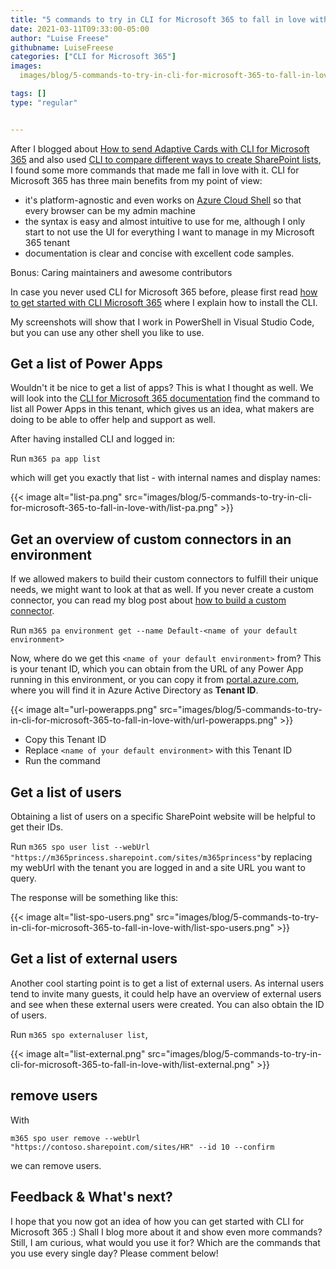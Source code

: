 ```yaml
---
title: "5 commands to try in CLI for Microsoft 365 to fall in love with it"
date: 2021-03-11T09:33:00-05:00
author: "Luise Freese"
githubname: LuiseFreese
categories: ["CLI for Microsoft 365"]
images:
  images/blog/5-commands-to-try-in-cli-for-microsoft-365-to-fall-in-love-with/list-pa.png

tags: []
type: "regular"


---
```


After I blogged about [How to send Adaptive Cards with CLI for Microsoft
365](https://techcommunity.microsoft.com/t5/microsoft-365-pnp-blog/how-to-send-adaptive-cards-with-cli-microsoft-365/ba-p/2143466) and
also used [CLI to compare different ways to create SharePoint
lists](https://techcommunity.microsoft.com/t5/microsoft-365-pnp-blog/should-we-use-sharepoint-rest-or-microsoft-graph-api-in-power/ba-p/2182284),
I found some more commands that made me fall in love with it. CLI for
Microsoft 365 has three main benefits from my point of view:

-   it's platform-agnostic and even works on [Azure Cloud
    Shell](https://azure.microsoft.com/en-us/features/cloud-shell/?&ef_id=Cj0KCQiAnKeCBhDPARIsAFDTLTIDlnMADqglDP6WLiQ_Yq23PQL7px3W9ElP7bBanGB6762ENh6DzScaAsTxEALw_wcB:G:s&OCID=AID2100049_SEM_Cj0KCQiAnKeCBhDPARIsAFDTLTIDlnMADqglDP6WLiQ_Yq23PQL7px3W9ElP7bBanGB6762ENh6DzScaAsTxEALw_wcB:G:s) so
    that every browser can be my admin machine
-   the syntax is easy and almost intuitive to use for me, although I
    only start to not use the UI for everything I want to manage in my
    Microsoft 365 tenant
-   documentation is clear and concise with excellent code samples.

Bonus: Caring maintainers and awesome contributors

In case you never used CLI for Microsoft 365 before, please first
read [how to get started with CLI Microsoft
365](https://m365princess.com/how-to-get-started-with-cli-microsoft-365-and-adaptive-cards/#how-to-use-cli-microsoft-365) where
I explain how to install the CLI.

My screenshots will show that I work in PowerShell in Visual Studio
Code, but you can use any other shell you like to use.

## Get a list of Power Apps

Wouldn't it be nice to get a list of apps? This is what I thought as
well. We will look into the [CLI for Microsoft 365
documentation](https://pnp.github.io/cli-microsoft365/cmd/pa/app/app-list/) find
the command to list all Power Apps in this tenant, which gives us an
idea, what makers are doing to be able to offer help and support as
well.

After having installed CLI and logged in:

Run `m365 pa app list`

which will get you exactly that list - with internal names and display
names:

{{< image alt="list-pa.png" src="images/blog/5-commands-to-try-in-cli-for-microsoft-365-to-fall-in-love-with/list-pa.png" >}}

## Get an overview of custom connectors in an environment

If we allowed makers to build their custom connectors to fulfill their
unique needs, we might want to look at that as well. If you never create
a custom connector, you can read my blog post about [how to build a
custom
connector](https://m365princess.com/how-to-use-a-custom-connector-in-power-automate/).

Run `m365 pa environment get --name Default-<name of your default environment>`

Now, where do we get this `<name of your default environment>` from?
This is your tenant ID, which you can obtain from the URL of any Power
App running in this environment, or you can copy it
from [portal.azure.com](https://portal.azure.com/), where you will find
it in Azure Active Directory as **Tenant ID**.

{{< image alt="url-powerapps.png" src="images/blog/5-commands-to-try-in-cli-for-microsoft-365-to-fall-in-love-with/url-powerapps.png" >}}

-   Copy this Tenant ID
-   Replace `<name of your default environment>` with this Tenant ID
-   Run the command

## Get a list of users

Obtaining a list of users on a specific SharePoint website will be
helpful to get their IDs.

Run `m365 spo user list --webUrl "https://m365princess.sharepoint.com/sites/m365princess"`by
replacing my webUrl with the tenant you are logged in and a site URL you
want to query.

The response will be something like this:

{{< image alt="list-spo-users.png" src="images/blog/5-commands-to-try-in-cli-for-microsoft-365-to-fall-in-love-with/list-spo-users.png" >}}

## Get a list of external users

Another cool starting point is to get a list of external users. As
internal users tend to invite many guests, it could help have an
overview of external users and see when these external users were
created. You can also obtain the ID of users.

Run `m365 spo externaluser list`,

{{< image alt="list-external.png" src="images/blog/5-commands-to-try-in-cli-for-microsoft-365-to-fall-in-love-with/list-external.png" >}}

## remove users

With

`m365 spo user remove --webUrl "https://contoso.sharepoint.com/sites/HR" --id 10 --confirm`

we can remove users.

## Feedback & What's next?

I hope that you now got an idea of how you can get started with CLI for
Microsoft 365 :) Shall I blog more about it and show even more commands?
Still, I am curious, what would you use it for? Which are the commands
that you use every single day? Please comment below!
